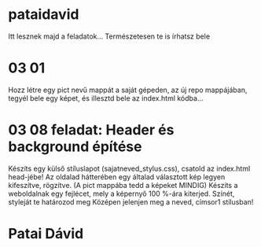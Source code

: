 # pataidavid
Itt lesznek majd a feladatok...
Természetesen te is írhatsz bele
# 03 01 
Hozz létre egy pict nevű mappát a saját gépeden, az új repo mappájában, tegyél bele egy képet, és illesztd bele az index.html kódba...
# 03 08 feladat: Header és background építése
Készíts egy külső stíluslapot (sajatneved_stylus.css), csatold az index.html head-jébe!
Az oldalad hátterében egy általad választott kép legyen kifeszítve, rögzítve. (A pict mappába tedd a képeket MINDIG)
Készíts a weboldalnak egy fejlécet, mely a képernyő 100 %-ára kiterjed. Színét, styleját te határozod meg Középen jelenjen meg a neved, címsor1 stílusban!
# Patai Dávid